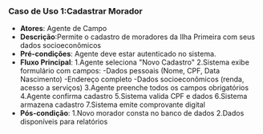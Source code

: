 ### Caso de Uso 1:Cadastrar Morador
* **Atores**: Agente de Campo
* **Descrição**:Permite o cadastro de moradores da Ilha Primeira com seus dados socioeconômicos
* **Pré-condições**: Agente deve estar autenticado no sistema.
* **Fluxo Principal**:
    1.Agente seleciona "Novo Cadastro"
    2.Sistema exibe formulário com campos:
    -Dados pessoais (Nome, CPF, Data Nascimento)
    -Endereço completo
    -Dados socioeconômicos (renda, acesso a serviços)
    3.Agente preenche todos os campos obrigatórios
    4.Agente confirma cadastro
    5.Sistema valida CPF e dados
      6.Sistema armazena cadastro
    7.Sistema emite comprovante digital
* **Pós-condição**:
1.Novo morador consta no banco de dados
2.Dados disponíveis para relatórios

